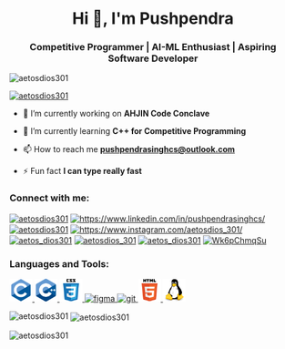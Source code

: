 <h1 align="center">Hi 👋, I'm Pushpendra</h1>
<h3 align="center">Competitive Programmer | AI-ML Enthusiast | Aspiring Software Developer</h3>

<p align="left"> <img src="https://komarev.com/ghpvc/?username=aetosdios301&label=Profile%20views&color=00aaff&style=flat" alt="aetosdios301" /> </p>

<p align="left"> <a href="https://twitter.com/aetosdios301" target="blank"><img src="https://img.shields.io/twitter/follow/aetosdios301?logo=twitter&style=for-the-badge" alt="aetosdios301" /></a> </p>

- 🔭 I’m currently working on **AHJIN Code Conclave**

- 🌱 I’m currently learning **C++ for Competitive Programming**

- 📫 How to reach me **pushpendrasinghcs@outlook.com**

- ⚡ Fun fact **I can type really fast**

<h3 align="left">Connect with me:</h3>
<p align="left">
<a href="https://twitter.com/aetosdios301" target="blank"><img align="center" src="https://raw.githubusercontent.com/rahuldkjain/github-profile-readme-generator/master/src/images/icons/Social/twitter.svg" alt="aetosdios301" height="30" width="40" /></a>
<a href="https://linkedin.com/in/https://www.linkedin.com/in/pushpendrasinghcs/" target="blank"><img align="center" src="https://raw.githubusercontent.com/rahuldkjain/github-profile-readme-generator/master/src/images/icons/Social/linked-in-alt.svg" alt="https://www.linkedin.com/in/pushpendrasinghcs/" height="30" width="40" /></a>
<a href="https://kaggle.com/aetosdios301" target="blank"><img align="center" src="https://raw.githubusercontent.com/rahuldkjain/github-profile-readme-generator/master/src/images/icons/Social/kaggle.svg" alt="aetosdios301" height="30" width="40" /></a>
<a href="https://instagram.com/https://www.instagram.com/aetosdios_301/" target="blank"><img align="center" src="https://raw.githubusercontent.com/rahuldkjain/github-profile-readme-generator/master/src/images/icons/Social/instagram.svg" alt="https://www.instagram.com/aetosdios_301/" height="30" width="40" /></a>
<a href="https://www.codechef.com/users/aetos_dios301" target="blank"><img align="center" src="https://cdn.jsdelivr.net/npm/simple-icons@3.1.0/icons/codechef.svg" alt="aetos_dios301" height="30" width="40" /></a>
<a href="https://codeforces.com/profile/aetosdios_301" target="blank"><img align="center" src="https://raw.githubusercontent.com/rahuldkjain/github-profile-readme-generator/master/src/images/icons/Social/codeforces.svg" alt="aetosdios_301" height="30" width="40" /></a>
<a href="https://www.leetcode.com/aetos_dios301" target="blank"><img align="center" src="https://raw.githubusercontent.com/rahuldkjain/github-profile-readme-generator/master/src/images/icons/Social/leet-code.svg" alt="aetos_dios301" height="30" width="40" /></a>
<a href="https://discord.gg/Wk6pChmqSu" target="blank"><img align="center" src="https://raw.githubusercontent.com/rahuldkjain/github-profile-readme-generator/master/src/images/icons/Social/discord.svg" alt="Wk6pChmqSu" height="30" width="40" /></a>
</p>

<h3 align="left">Languages and Tools:</h3>
<p align="left"> <a href="https://www.cprogramming.com/" target="_blank" rel="noreferrer"> <img src="https://raw.githubusercontent.com/devicons/devicon/master/icons/c/c-original.svg" alt="c" width="40" height="40"/> </a> <a href="https://www.w3schools.com/cpp/" target="_blank" rel="noreferrer"> <img src="https://raw.githubusercontent.com/devicons/devicon/master/icons/cplusplus/cplusplus-original.svg" alt="cplusplus" width="40" height="40"/> </a> <a href="https://www.w3schools.com/css/" target="_blank" rel="noreferrer"> <img src="https://raw.githubusercontent.com/devicons/devicon/master/icons/css3/css3-original-wordmark.svg" alt="css3" width="40" height="40"/> </a> <a href="https://www.figma.com/" target="_blank" rel="noreferrer"> <img src="https://www.vectorlogo.zone/logos/figma/figma-icon.svg" alt="figma" width="40" height="40"/> </a> <a href="https://git-scm.com/" target="_blank" rel="noreferrer"> <img src="https://www.vectorlogo.zone/logos/git-scm/git-scm-icon.svg" alt="git" width="40" height="40"/> </a> <a href="https://www.w3.org/html/" target="_blank" rel="noreferrer"> <img src="https://raw.githubusercontent.com/devicons/devicon/master/icons/html5/html5-original-wordmark.svg" alt="html5" width="40" height="40"/> </a> <a href="https://www.linux.org/" target="_blank" rel="noreferrer"> <img src="https://raw.githubusercontent.com/devicons/devicon/master/icons/linux/linux-original.svg" alt="linux" width="40" height="40"/> </a> </p>

<p><img align="left" src="https://github-readme-stats.vercel.app/api/top-langs?username=aetosdios301&show_icons=true&theme=tokyonight&locale=en&layout=compact" alt="aetosdios301" /></p>

<p>&nbsp;<img align="center" src="https://github-readme-stats.vercel.app/api?username=aetosdios301&show_icons=true&theme=tokyonight&locale=en" alt="aetosdios301" /></p>

<p><img align="center" src="https://github-readme-streak-stats.herokuapp.com/?user=aetosdios301&theme=dark" alt="aetosdios301" /></p>

